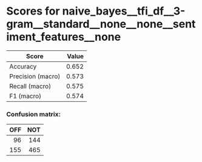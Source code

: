 # Scores for naive_bayes__tfi_df__3-gram__standard__none__none__sentiment_features__none
|      Score      |Value|
|-----------------|----:|
|Accuracy         |0.652|
|Precision (macro)|0.573|
|Recall (macro)   |0.575|
|F1 (macro)       |0.574|

### Confusion matrix:
|OFF|NOT|
|--:|--:|
| 96|144|
|155|465|
